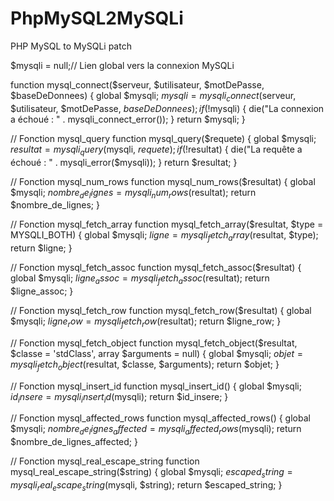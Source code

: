 # PhpMySQL2MySQLi
PHP MySQL to MySQLi patch



$mysqli = null;// Lien global vers la connexion MySQLi

function mysql_connect($serveur, $utilisateur, $motDePasse, $baseDeDonnees) {
    global $mysqli;
    $mysqli = mysqli_connect($serveur, $utilisateur, $motDePasse, $baseDeDonnees);
    if (!$mysqli) {
        die("La connexion a échoué : " . mysqli_connect_error());
    }
    return $mysqli;
}


// Fonction mysql_query
function mysql_query($requete) {
    global $mysqli;
    $resultat = mysqli_query($mysqli, $requete);
    if (!$resultat) {
        die("La requête a échoué : " . mysqli_error($mysqli));
    }
    return $resultat;
}

// Fonction mysql_num_rows
function mysql_num_rows($resultat) {
    global $mysqli;
    $nombre_de_lignes = mysqli_num_rows($resultat);
    return $nombre_de_lignes;
}

// Fonction mysql_fetch_array
function mysql_fetch_array($resultat, $type = MYSQLI_BOTH) {
    global $mysqli;
    $ligne = mysqli_fetch_array($resultat, $type);
    return $ligne;
}

// Fonction mysql_fetch_assoc
function mysql_fetch_assoc($resultat) {
    global $mysqli;
    $ligne_assoc = mysqli_fetch_assoc($resultat);
    return $ligne_assoc;
}

// Fonction mysql_fetch_row
function mysql_fetch_row($resultat) {
    global $mysqli;
    $ligne_row = mysqli_fetch_row($resultat);
    return $ligne_row;
}

// Fonction mysql_fetch_object
function mysql_fetch_object($resultat, $classe = 'stdClass', array $arguments = null) {
    global $mysqli;
    $objet = mysqli_fetch_object($resultat, $classe, $arguments);
    return $objet;
}

// Fonction mysql_insert_id
function mysql_insert_id() {
    global $mysqli;
    $id_insere = mysqli_insert_id($mysqli);
    return $id_insere;
}

// Fonction mysql_affected_rows
function mysql_affected_rows() {
    global $mysqli;
    $nombre_de_lignes_affected = mysqli_affected_rows($mysqli);
    return $nombre_de_lignes_affected;
}

// Fonction mysql_real_escape_string
function mysql_real_escape_string($string) {
    global $mysqli;
    $escaped_string = mysqli_real_escape_string($mysqli, $string);
    return $escaped_string;
}
